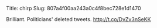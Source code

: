 Title: chirp
Slug: 807a4f00aa243a0c4f8bec728e1d1470

Brilliant. Politicians' deleted tweets. <a href="http://t.co/DvZv3nSeKK">http://t.co/DvZv3nSeKK</a>
